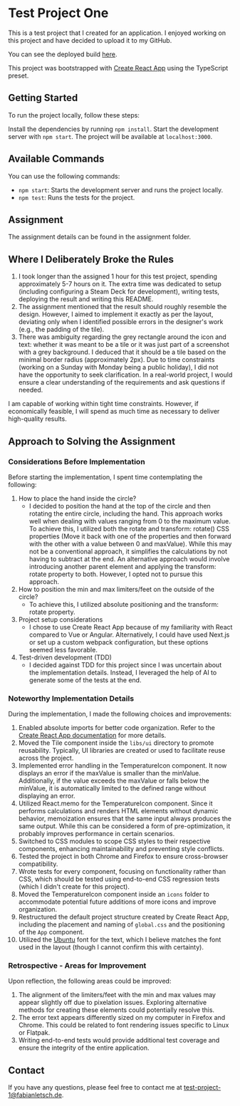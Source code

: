 # Test Project One

This is a test project that I created for an application. I enjoyed working on this project and have decided to upload it to my GitHub.

You can see the deployed build [here](https://main--merry-blancmange-590418.netlify.app/).

This project was bootstrapped with [Create React App](https://github.com/facebook/create-react-app) using the TypeScript preset.

## Getting Started

To run the project locally, follow these steps:

Install the dependencies by running `npm install`.
Start the development server with `npm start`. The project will be available at `localhost:3000`.


## Available Commands

You can use the following commands:

- `npm start`: Starts the development server and runs the project locally.
- `npm test`: Runs the tests for the project.

## Assignment

The assignment details can be found in the assignment folder.


## Where I Deliberately Broke the Rules

1. I took longer than the assigned 1 hour for this test project, spending approximately 5-7 hours on it. The extra time was dedicated to setup (including configuring a Steam Deck for development), writing tests, deploying the result and writing this README.
2. The assignment mentioned that the result should roughly resemble the design. However, I aimed to implement it exactly as per the layout, deviating only when I identified possible errors in the designer's work (e.g., the padding of the tile).
3. There was ambiguity regarding the grey rectangle around the icon and text: whether it was meant to be a tile or it was just part of a screenshot with a grey background. I deduced that it should be a tile based on the minimal border radius (approximately 2px). Due to time constraints (working on a Sunday with Monday being a public holiday), I did not have the opportunity to seek clarification. In a real-world project, I would ensure a clear understanding of the requirements and ask questions if needed.

I am capable of working within tight time constraints. However, if economically feasible, I will spend as much time as necessary to deliver high-quality results.

## Approach to Solving the Assignment

### Considerations Before Implementation

Before starting the implementation, I spent time contemplating the following:

1. How to place the hand inside the circle?
   - I decided to position the hand at the top of the circle and then rotating the entire circle, including the hand. This approach works well when dealing with values ranging from 0 to the maximum value. To achieve this, I utilized both the rotate and transform: rotate() CSS properties (Move it back with one of the properties and then forward with the other with a value between 0 and maxValue). While this may not be a conventional approach, it simplifies the calculations by not having to subtract at the end. An alternative approach would involve introducing another parent element and applying the transform: rotate property to both. However, I opted not to pursue this approach.
2. How to position the min and max limiters/feet on the outside of the circle?
   - To achieve this, I utilized absolute positioning and the transform: rotate property.
3. Project setup considerations
   - I chose to use Create React App because of my familiarity with React compared to Vue or Angular. Alternatively, I could have used Next.js or set up a custom webpack configuration, but these options seemed less favorable.
4. Test-driven development (TDD)
   - I decided against TDD for this project since I was uncertain about the implementation details. Instead, I leveraged the help of AI to generate some of the tests at the end.

### Noteworthy Implementation Details

During the implementation, I made the following choices and improvements:

1. Enabled absolute imports for better code organization. Refer to the [Create React App documentation](https://create-react-app.dev/docs/importing-a-component/#absolute-import) for more details.
2. Moved the Tile component inside the `libs/ui` directory to promote reusability. Typically, UI libraries are created or used to facilitate reuse across the project.
3. Implemented error handling in the TemperatureIcon component. It now displays an error if the maxValue is smaller than the minValue. Additionally, if the value exceeds the maxValue or falls below the minValue, it is automatically limited to the defined range without displaying an error.
4. Utilized React.memo for the TemperatureIcon component. Since it performs calculations and renders HTML elements without dynamic behavior, memoization ensures that the same input always produces the same output. While this can be considered a form of pre-optimization, it probably improves performance in certain scenarios.
5. Switched to CSS modules to scope CSS styles to their respective components, enhancing maintainability and preventing style conflicts.
6. Tested the project in both Chrome and Firefox to ensure cross-browser compatibility.
7. Wrote tests for every component, focusing on functionality rather than CSS, which should be tested using end-to-end CSS regression tests (which I didn't create for this project).
8. Moved the TemperatureIcon component inside an `icons` folder to accommodate potential future additions of more icons and improve organization.
9. Restructured the default project structure created by Create React App, including the placement and naming of `global.css` and the positioning of the `App` component.
10. Utilized the [Ubuntu](https://fonts.google.com/specimen/Ubuntu) font for the text, which I believe matches the font used in the layout (though I cannot confirm this with certainty).

### Retrospective - Areas for Improvement

Upon reflection, the following areas could be improved:

1. The alignment of the limiters/feet with the min and max values may appear slightly off due to pixelation issues. Exploring alternative methods for creating these elements could potentially resolve this.
2. The error text appears differently sized on my computer in Firefox and Chrome. This could be related to font rendering issues specific to Linux or Flatpak.
3. Writing end-to-end tests would provide additional test coverage and ensure the integrity of the entire application.

## Contact
If you have any questions, please feel free to contact me at test-project-1@fabianletsch.de.
